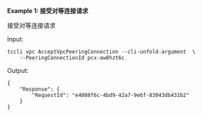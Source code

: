 **Example 1: 接受对等连接请求**

接受对等连接请求

Input: 

```
tccli vpc AcceptVpcPeeringConnection --cli-unfold-argument  \
    --PeeringConnectionId pcx-aw8hzt6c
```

Output: 
```
{
    "Response": {
        "RequestId": "e4008f6c-4bd9-42a7-9e6f-83043db431b2"
    }
}
```

